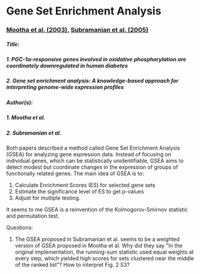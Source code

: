 # Gene Set Enrichment Analysis

### [Mootha et al. (2003)](https://doi.org/10.1038/ng1180), [Subramanian et al. (2005)](https://doi.org/10.1073/pnas.0506580102)

##### Title: 

##### 1. PGC-1α-responsive genes involved in oxidative phosphorylation are coordinately downregulated in human diabetes 
##### 2. Gene set enrichment analysis: A knowledge-based approach for interpreting genome-wide expression profiles

##### Author(s): 

##### 1. Mootha et al.

##### 2. Subramanian et al.

Both papers described a method called Gene Set Enrichment Analysis (GSEA) for analyzing gene expression data. Instead of focusing on individual genes, which can be statistically unidentifiable, GSEA aims to detect modest but coordinate changes in the expression of groups of functionally related genes. The main idea of GSEA is to:

   1. Calculate Enrichment Scores (ES) for selected gene sets
   2. Estimate the significance level of ES to get p-values
   3. Adjust for multiple testing. 

It seems to me GSEA is a reinvention of the Kolmogorov-Smirnov statistic and permutation test. 

   Questions:

   1. The GSEA proposed in Subramanian et al. seems to be a weighted version of GSEA proposed in Mootha et al. Why did they say "In the original implementation, the running-sum statistic used equal weights at every step, which yielded high scores for sets clustered near the middle of the ranked list"? How to interpret Fig. 2 S3?



